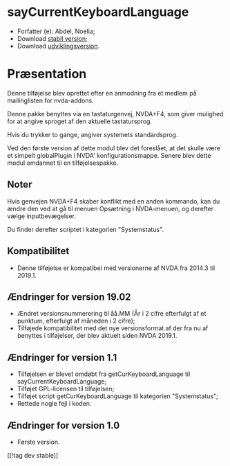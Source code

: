 # sayCurrentKeyboardLanguage #

* Forfatter (e): Abdel, Noelia;
* Download [stabil version][1];
* Download [udviklingsversion][2].

# Præsentation #

Denne tilføjelse blev oprettet efter en anmodning fra et medlem på
mailinglisten for nvda-addons.

Denne pakke benyttes via en tastaturgenvej, NVDA+F4, som giver mulighed for
at angive sproget af den aktuelle tastatursprog.

Hvis du trykker to gange, angiver systemets standardsprog.

Ved den første version af dette modul blev det foreslået, at det skulle være
et simpelt globalPlugin i NVDA' konfigurationsmappe. Senere blev dette modul
omdannet til en tilføjelsespakke.

## Noter ##

Hvis genvejen NVDA+F4 skaber konflikt med en anden kommando, kan du ændre
den ved at gå til menuen Opsætning i NVDA-menuen, og derefter vælge
inputbevægelser.

Du finder derefter scriptet i kategorien "Systemstatus".

## Kompatibilitet ##

* Denne tilføjelse er kompatibel med versionerne af NVDA fra 2014.3 til
  2019.1.

## Ændringer for version 19.02 ##

* Ændret versionsnummerering til åå.MM (År i 2 cifre efterfulgt af et
  punktum, efterfulgt af måneden i 2 cifre);
* Tilføjede kompatibilitet med det nye versionsformat af der fra nu af
  benyttes i tilføjelser, der blev aktuelt siden NVDA 2019.1.

## Ændringer for version 1.1 ##

* Tilføjelsen er blevet omdøbt fra getCurKeyboardLanguage til
  sayCurrentKeyboardLanguage;
* Tilføjet GPL-licensen til tilføjelsen;
* Tilføjet script getCurKeyboardLanguage til kategorien "Systemstatus";
* Rettede nogle fejl i koden.

## Ændringer for version 1.0 ##

* Første version.

[[!tag dev stable]]

[1]: https://addons.nvda-project.org/files/get.php?file=ckbl

[2]: https://addons.nvda-project.org/files/get.php?file=ckbl-dev
